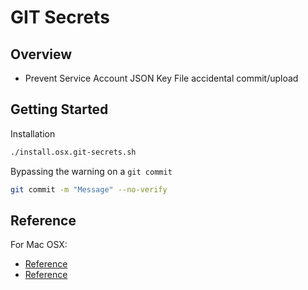 # GIT Secrets

## Overview

* Prevent Service Account JSON Key File accidental commit/upload

## Getting Started

Installation

```bash
./install.osx.git-secrets.sh
```

Bypassing the warning on a `git commit`

```bash
git commit -m "Message" --no-verify
```

## Reference

For Mac OSX:

* [Reference](https://github.com/awslabs/git-secrets#installing-git-secrets)
* [Reference](https://cloud.google.com/blog/products/gcp/help-keep-your-google-cloud-service-account-keys-safe)
